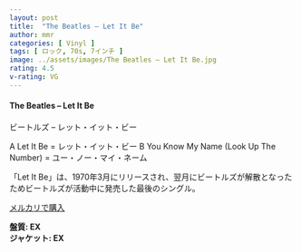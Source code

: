 ```yaml
---
layout: post
title:  "The Beatles – Let It Be"
author: mmr
categories: [ Vinyl ]
tags: [ ロック, 70s, 7インチ ]
image: ../assets/images/The Beatles – Let It Be.jpg
rating: 4.5
v-rating: VG
---
```


#### The Beatles – Let It Be

ビートルズ – レット・イット・ビー

A  Let It Be = レット・イット・ビー
B  You Know My Name (Look Up The Number) = ユー・ノー・マイ・ネーム

「Let It Be」は、1970年3月にリリースされ、翌月にビートルズが解散となったためビートルズが活動中に発売した最後のシングル。

[メルカリで購入](https://jp.mercari.com/item/m22922935119)

<div class="mt-4 mb-4 d-flex align-items-center">
<strong class="mr-1">盤質: EX</strong>
</div>
<div class="mt-4 mb-4 d-flex align-items-center">
<strong class="mr-1">ジャケット: EX</strong>
</div>
